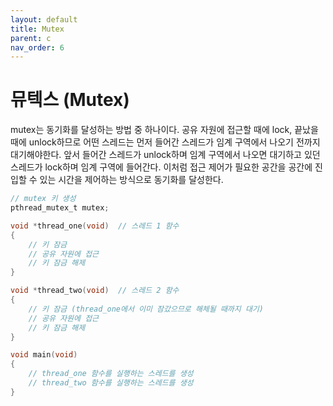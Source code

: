 ```yaml
---
layout: default
title: Mutex
parent: c
nav_order: 6
---
```


# 뮤텍스 (Mutex)

mutex는 동기화를 달성하는 방법 중 하나이다. 공유 자원에 접근할 때에 lock, 끝났을 때에 unlock하므로 어떤 스레드는 먼저 들어간 스레드가 임계 구역에서 나오기 전까지 대기해야한다. 앞서 들어간 스레드가 unlock하며 임계 구역에서 나오면 대기하고 있던 스레드가 lock하며 임계 구역에 들어간다. 이처럼 접근 제어가 필요한 공간을 공간에 진입할 수 있는 시간을 제어하는 방식으로 동기화를 달성한다.

```c
// mutex 키 생성
pthread_mutex_t mutex;

void *thread_one(void)	// 스레드 1 함수
{
	// 키 잠금
	// 공유 자원에 접근
	// 키 잠금 해제
}

void *thread_two(void)	// 스레드 2 함수
{
	// 키 잠금 (thread_one에서 이미 잠갔으므로 해체될 때까지 대기)
	// 공유 자원에 접근
	// 키 잠금 해제
}

void main(void)
{
	// thread_one 함수를 실행하는 스레드를 생성
	// thread_two 함수를 실행하는 스레드를 생성
}
```
